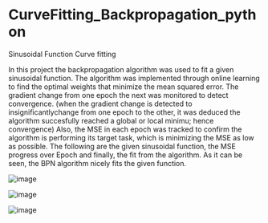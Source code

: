 # CurveFitting_Backpropagation_python
Sinusoidal Function Curve fitting

In this project the backpropagation algorithm was used to fit a given sinusoidal function. The algorithm was implemented through online learning to find the optimal weights that minimize the mean squared error. The gradient change from one epoch the next was monitored to detect convergence. (when the gradient change is detected to insignificantlychange from one epoch to the other, it was deduced the algorithm succesfully reached a global or local minimu; hence convergence) Also, the MSE in each epoch was tracked to confirm the algorithm is performing its target task, which is minimizing the MSE as low as possible. The following are the given sinusoidal function, the MSE progress over Epoch and finally, the fit from the algorithm. As it can be seen, the BPN algorithm nicely fits the given function.

![image](https://user-images.githubusercontent.com/32316270/45593037-74998b80-b942-11e8-9dae-0799d18a2201.png)

![image](https://user-images.githubusercontent.com/32316270/45593047-8bd87900-b942-11e8-9859-538cd0842407.png)

![image](https://user-images.githubusercontent.com/32316270/45593048-972ba480-b942-11e8-9cee-0c1fbae4be34.png)
